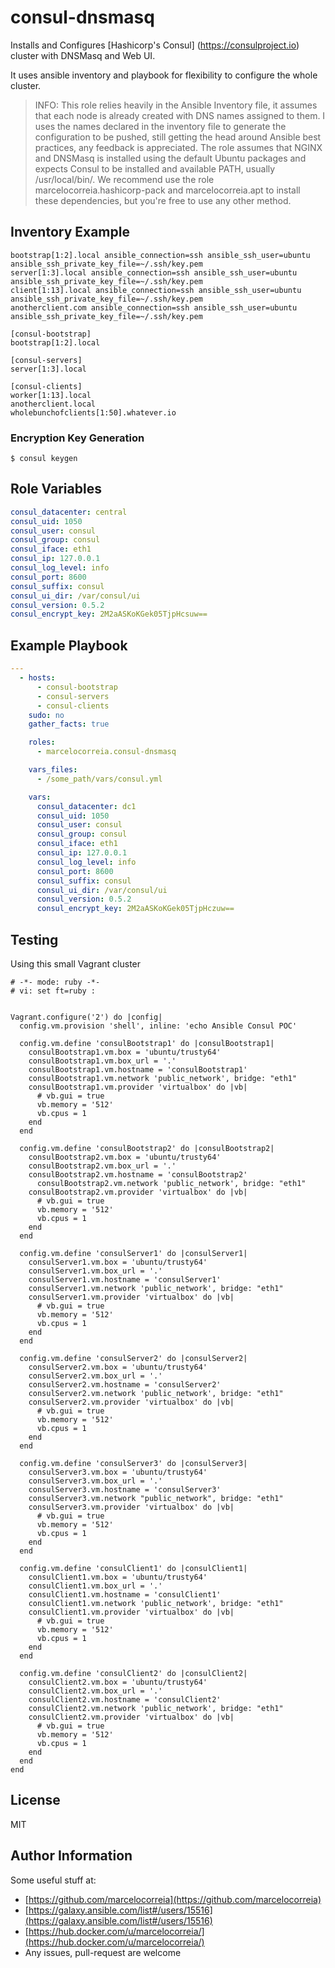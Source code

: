 # consul-dnsmasq

Installs and Configures [Hashicorp's Consul] (https://consulproject.io) cluster with DNSMasq and Web UI.

It uses ansible inventory and playbook for flexibility to configure the whole cluster. 

> INFO: This role relies heavily in the Ansible Inventory file, it assumes that each node 
> is already created with DNS names assigned to them. I uses the names declared in the
> inventory file to generate the configuration to be pushed, still getting the head around Ansible 
> best practices, any feedback is appreciated.
> The role assumes that NGINX and DNSMasq is installed using the default Ubuntu packages and 
> expects Consul to be installed and available PATH, usually /usr/local/bin/. We recommend use the 
> role marcelocorreia.hashicorp-pack and marcelocorreia.apt to install these dependencies, but you're 
> free to use any other method.

 
## Inventory Example

```
bootstrap[1:2].local ansible_connection=ssh ansible_ssh_user=ubuntu ansible_ssh_private_key_file=~/.ssh/key.pem
server[1:3].local ansible_connection=ssh ansible_ssh_user=ubuntu ansible_ssh_private_key_file=~/.ssh/key.pem
client[1:13].local ansible_connection=ssh ansible_ssh_user=ubuntu ansible_ssh_private_key_file=~/.ssh/key.pem
anotherclient.com ansible_connection=ssh ansible_ssh_user=ubuntu ansible_ssh_private_key_file=~/.ssh/key.pem

[consul-bootstrap]
bootstrap[1:2].local

[consul-servers]
server[1:3].local

[consul-clients]
worker[1:13].local
anotherclient.local
wholebunchofclients[1:50].whatever.io

```

### Encryption Key Generation

```
$ consul keygen
```

## Role Variables

```yml
consul_datacenter: central
consul_uid: 1050
consul_user: consul
consul_group: consul
consul_iface: eth1
consul_ip: 127.0.0.1
consul_log_level: info
consul_port: 8600
consul_suffix: consul
consul_ui_dir: /var/consul/ui
consul_version: 0.5.2
consul_encrypt_key: 2M2aASKoKGek05TjpHcsuw==

```

## Example Playbook

```yml
---
  - hosts:
      - consul-bootstrap
      - consul-servers
      - consul-clients
    sudo: no
    gather_facts: true

    roles:
      - marcelocorreia.consul-dnsmasq

    vars_files:
      - /some_path/vars/consul.yml

    vars:
      consul_datacenter: dc1
      consul_uid: 1050
      consul_user: consul
      consul_group: consul
      consul_iface: eth1
      consul_ip: 127.0.0.1
      consul_log_level: info
      consul_port: 8600
      consul_suffix: consul
      consul_ui_dir: /var/consul/ui
      consul_version: 0.5.2
      consul_encrypt_key: 2M2aASKoKGek05TjpHczuw==
```

## Testing

Using this small Vagrant cluster

```Vagrantfile
# -*- mode: ruby -*-
# vi: set ft=ruby :


Vagrant.configure('2') do |config|
  config.vm.provision 'shell', inline: 'echo Ansible Consul POC'

  config.vm.define 'consulBootstrap1' do |consulBootstrap1|
    consulBootstrap1.vm.box = 'ubuntu/trusty64'
    consulBootstrap1.vm.box_url = '.'
    consulBootstrap1.vm.hostname = 'consulBootstrap1'
    consulBootstrap1.vm.network 'public_network', bridge: "eth1"
    consulBootstrap1.vm.provider 'virtualbox' do |vb|
      # vb.gui = true
      vb.memory = '512'
      vb.cpus = 1
    end
  end

  config.vm.define 'consulBootstrap2' do |consulBootstrap2|
    consulBootstrap2.vm.box = 'ubuntu/trusty64'
    consulBootstrap2.vm.box_url = '.'
    consulBootstrap2.vm.hostname = 'consulBootstrap2'
      consulBootstrap2.vm.network 'public_network', bridge: "eth1"
    consulBootstrap2.vm.provider 'virtualbox' do |vb|
      # vb.gui = true
      vb.memory = '512'
      vb.cpus = 1
    end
  end

  config.vm.define 'consulServer1' do |consulServer1|
    consulServer1.vm.box = 'ubuntu/trusty64'
    consulServer1.vm.box_url = '.'
    consulServer1.vm.hostname = 'consulServer1'
    consulServer1.vm.network 'public_network', bridge: "eth1"
    consulServer1.vm.provider 'virtualbox' do |vb|
      # vb.gui = true
      vb.memory = '512'
      vb.cpus = 1
    end
  end

  config.vm.define 'consulServer2' do |consulServer2|
    consulServer2.vm.box = 'ubuntu/trusty64'
    consulServer2.vm.box_url = '.'
    consulServer2.vm.hostname = 'consulServer2'
    consulServer2.vm.network 'public_network', bridge: "eth1"
    consulServer2.vm.provider 'virtualbox' do |vb|
      # vb.gui = true
      vb.memory = '512'
      vb.cpus = 1
    end
  end

  config.vm.define 'consulServer3' do |consulServer3|
    consulServer3.vm.box = 'ubuntu/trusty64'
    consulServer3.vm.box_url = '.'
    consulServer3.vm.hostname = 'consulServer3'
    consulServer3.vm.network "public_network", bridge: "eth1"
    consulServer3.vm.provider 'virtualbox' do |vb|
      # vb.gui = true
      vb.memory = '512'
      vb.cpus = 1
    end
  end

  config.vm.define 'consulClient1' do |consulClient1|
    consulClient1.vm.box = 'ubuntu/trusty64'
    consulClient1.vm.box_url = '.'
    consulClient1.vm.hostname = 'consulClient1'
    consulClient1.vm.network 'public_network', bridge: "eth1"
    consulClient1.vm.provider 'virtualbox' do |vb|
      # vb.gui = true
      vb.memory = '512'
      vb.cpus = 1
    end
  end

  config.vm.define 'consulClient2' do |consulClient2|
    consulClient2.vm.box = 'ubuntu/trusty64'
    consulClient2.vm.box_url = '.'
    consulClient2.vm.hostname = 'consulClient2'
    consulClient2.vm.network 'public_network', bridge: "eth1"
    consulClient2.vm.provider 'virtualbox' do |vb|
      # vb.gui = true
      vb.memory = '512'
      vb.cpus = 1
    end
  end
end
```

License
-------

MIT

Author Information
------------------

Some useful stuff at:
- [https://github.com/marcelocorreia](https://github.com/marcelocorreia)
- [https://galaxy.ansible.com/list#/users/15516](https://galaxy.ansible.com/list#/users/15516)
- [https://hub.docker.com/u/marcelocorreia/](https://hub.docker.com/u/marcelocorreia/)
- Any issues, pull-request are welcome
